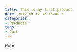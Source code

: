 ```yaml
---
title: This is my first product
date: 2017-05-12 18:18:00 Z
categories:
- Products
tags:
- Cart
---
```


Robe
